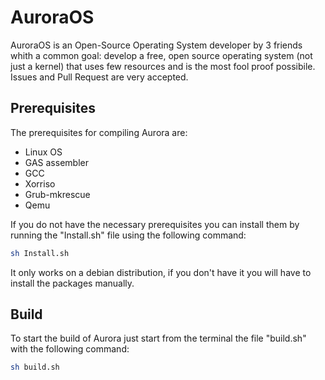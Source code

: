 # AuroraOS
AuroraOS is an Open-Source Operating System developer by 3 friends whith a common goal: develop a free, open source operating system (not just a kernel) that uses few resources and is the most fool proof possibile. Issues and Pull Request are very accepted. 
## Prerequisites
The prerequisites for compiling Aurora are:
  - Linux OS
  - GAS assembler
  - GCC
  - Xorriso
  - Grub-mkrescue
  - Qemu

If you do not have the necessary prerequisites you can install them by running the "Install.sh" file using the following command:
```bash
sh Install.sh
```
It only works on a debian distribution, if you don't have it you will have to install the packages manually.

## Build
To start the build of Aurora just start from the terminal the file "build.sh" with the following command:
```bash
sh build.sh
```
